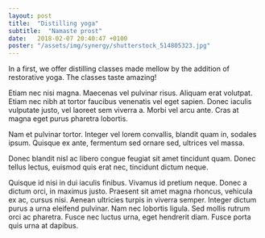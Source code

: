 ```yaml
---
layout: post
title:  "Distilling yoga"
subtitle:  "Namaste prost"
date:   2018-02-07 20:40:47 +0100
poster: "/assets/img/synergy/shutterstock_514805323.jpg"
---
```


In a first, we offer distilling classes made mellow by the addition of restorative yoga. The classes taste amazing!

Etiam nec nisi magna. Maecenas vel pulvinar risus. Aliquam erat volutpat. Etiam nec nibh at tortor faucibus venenatis vel eget sapien. Donec iaculis vulputate justo, vel laoreet sem viverra a. Morbi vel arcu ante. Cras at magna eget purus pharetra lobortis.

Nam et pulvinar tortor. Integer vel lorem convallis, blandit quam in, sodales ipsum. Quisque ex ante, fermentum sed ornare sed, ultrices vel massa.

Donec blandit nisl ac libero congue feugiat sit amet tincidunt quam. Donec tellus lectus, euismod quis erat nec, tincidunt dictum neque.

Quisque id nisi in dui iaculis finibus. Vivamus id pretium neque. Donec a dictum orci, in maximus justo. Praesent sit amet magna rhoncus, vehicula ex ac, cursus nisi. Aenean ultricies turpis in viverra semper. Integer dictum purus a urna eleifend pulvinar. Nam nec lobortis ligula. Sed mollis rutrum orci ac pharetra. Fusce nec luctus urna, eget hendrerit diam. Fusce porta quis urna at dapibus.